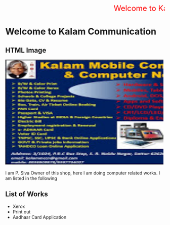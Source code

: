 <html>
<marquee behavior="scroll" direction="left"> <font size="5" color="red"> Welcome to Kalam Communication </font></marquee>
</html>

# Welcome to Kalam Communication 

<html>
<body>

<h2>HTML Image</h2>
<img src="im1.jpeg" alt="Trulli" width="500" height="333">

</body>
</html>

<p> I am P. Siva Owner of this shop, here I am doing computer related works. I am listed in the following  </p>


## List of Works
* Xerox
* Print out
* Aadhaar Card Application
